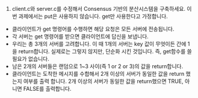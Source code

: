 1. client.c와 server.c를 수정해서 Consensus 기반의 분산시스템을 구축하세요. 이번 과제에서는 put은 사용하지 않습니다. get만 사용한다고 가정합니다.
- 클라이언트가 get 명령어를 수행하면 해당 요청은 모든 서버에 전송됩니다.
- 각 서버는 get 명령어를 받으면 클라이언트에 답신을 보냅니다.
- 우리는 총 3개의 서버를 고려합니다. 이 때 1개의 서버는 key 값이 무엇이든 간에 1을 return합니다.
실제로는 그렇지 않지만, 단순화 시킨 것입니다. 즉, get함수를 쓸 필요가 없습니다.
- 남은 2개의 서버들은 랜덤으로 1~3 사이(즉 1 or 2 or 3)의 값을 return합니다.
- 클라이언트는 도착한 메시지를 수합해서 2개 이상의 서버가 동일한 값을 return 했는지 여부를 출력
합니다. 2개 이상의 서버가 동일한 값을 return했으면 TRUE, 아니면 FALSE를 출력합니다.
